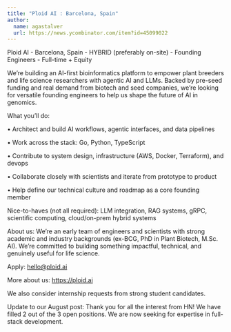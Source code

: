 ```yaml
---
title: "Ploid AI : Barcelona, Spain"
author:
  name: agastalver
  url: https://news.ycombinator.com/item?id=45099022
---
```

Ploid AI - Barcelona, Spain - HYBRID (preferably on-site) - Founding Engineers - Full-time + Equity

We’re building an AI-first bioinformatics platform to empower plant breeders and life science researchers with agentic AI and LLMs. Backed by pre-seed funding and real demand from biotech and seed companies, we’re looking for versatile founding engineers to help us shape the future of AI in genomics.

What you’ll do:

• Architect and build AI workflows, agentic interfaces, and data pipelines

• Work across the stack: Go, Python, TypeScript

• Contribute to system design, infrastructure (AWS, Docker, Terraform), and devops

• Collaborate closely with scientists and iterate from prototype to product

• Help define our technical culture and roadmap as a core founding member

Nice-to-haves (not all required): LLM integration, RAG systems, gRPC, scientific computing, cloud&#x2F;on-prem hybrid systems

About us: We’re an early team of engineers and scientists with strong academic and industry backgrounds (ex-BCG, PhD in Plant Biotech, M.Sc. AI). We’re committed to building something impactful, technical, and genuinely useful for life science.

Apply: hello@ploid.ai

More about us: <a href="https:&#x2F;&#x2F;ploid.ai" rel="nofollow">https:&#x2F;&#x2F;ploid.ai</a>

We also consider internship requests from strong student candidates.

Update to our August post: Thank you for all the interest from HN! We have filled 2 out of the 3 open positions. We are now seeking for expertise in full-stack development.
<JobApplication />
